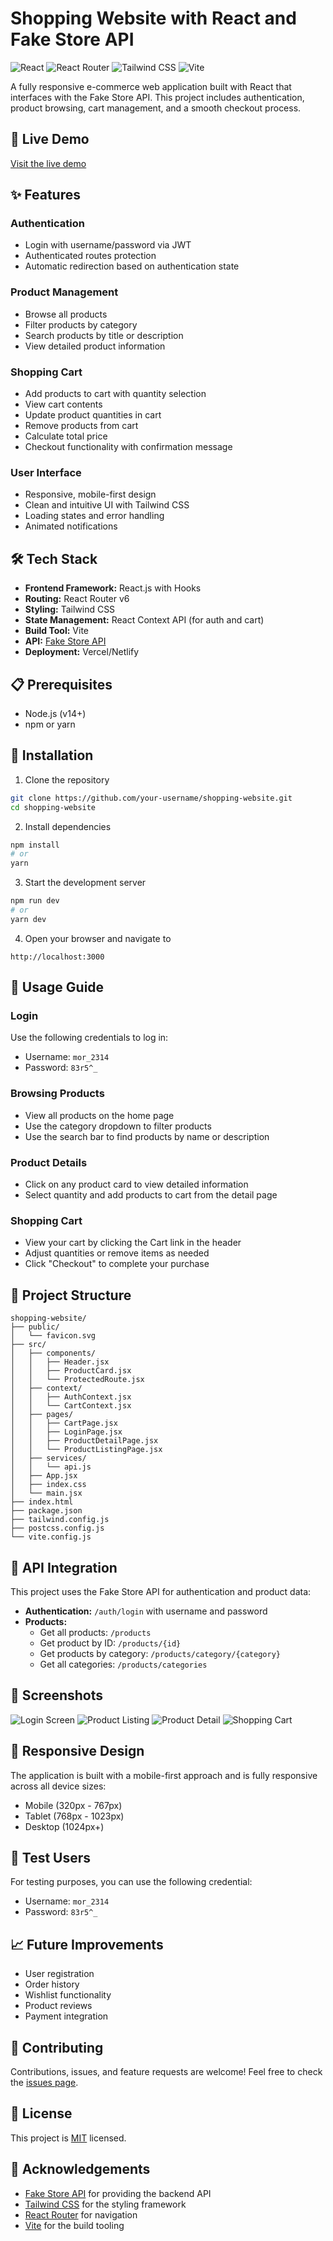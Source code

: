 # Shopping Website with React and Fake Store API

![React](https://img.shields.io/badge/React-18.2.0-blue)
![React Router](https://img.shields.io/badge/React%20Router-6.15.0-red)
![Tailwind CSS](https://img.shields.io/badge/Tailwind%20CSS-3.3.3-38bdf8)
![Vite](https://img.shields.io/badge/Vite-4.4.5-646CFF)

A fully responsive e-commerce web application built with React that interfaces with the Fake Store API. This project includes authentication, product browsing, cart management, and a smooth checkout process.

## 🚀 Live Demo

[Visit the live demo](https://your-deployment-url.vercel.app)

## ✨ Features

### Authentication
- Login with username/password via JWT
- Authenticated routes protection
- Automatic redirection based on authentication state

### Product Management
- Browse all products
- Filter products by category
- Search products by title or description
- View detailed product information

### Shopping Cart
- Add products to cart with quantity selection
- View cart contents
- Update product quantities in cart
- Remove products from cart
- Calculate total price
- Checkout functionality with confirmation message

### User Interface
- Responsive, mobile-first design
- Clean and intuitive UI with Tailwind CSS
- Loading states and error handling
- Animated notifications

## 🛠️ Tech Stack

- **Frontend Framework:** React.js with Hooks
- **Routing:** React Router v6
- **Styling:** Tailwind CSS
- **State Management:** React Context API (for auth and cart)
- **Build Tool:** Vite
- **API:** [Fake Store API](https://fakestoreapi.com/docs)
- **Deployment:** Vercel/Netlify

## 📋 Prerequisites

- Node.js (v14+)
- npm or yarn

## 🔧 Installation

1. Clone the repository
```bash
git clone https://github.com/your-username/shopping-website.git
cd shopping-website
```

2. Install dependencies
```bash
npm install
# or
yarn
```

3. Start the development server
```bash
npm run dev
# or
yarn dev
```

4. Open your browser and navigate to
```
http://localhost:3000
```

## 📝 Usage Guide

### Login

Use the following credentials to log in:
- Username: `mor_2314`
- Password: `83r5^_`

### Browsing Products

- View all products on the home page
- Use the category dropdown to filter products
- Use the search bar to find products by name or description

### Product Details

- Click on any product card to view detailed information
- Select quantity and add products to cart from the detail page

### Shopping Cart

- View your cart by clicking the Cart link in the header
- Adjust quantities or remove items as needed
- Click "Checkout" to complete your purchase

## 📂 Project Structure

```
shopping-website/
├── public/
│   └── favicon.svg
├── src/
│   ├── components/
│   │   ├── Header.jsx
│   │   ├── ProductCard.jsx
│   │   └── ProtectedRoute.jsx
│   ├── context/
│   │   ├── AuthContext.jsx
│   │   └── CartContext.jsx
│   ├── pages/
│   │   ├── CartPage.jsx
│   │   ├── LoginPage.jsx
│   │   ├── ProductDetailPage.jsx
│   │   └── ProductListingPage.jsx
│   ├── services/
│   │   └── api.js
│   ├── App.jsx
│   ├── index.css
│   └── main.jsx
├── index.html
├── package.json
├── tailwind.config.js
├── postcss.config.js
└── vite.config.js
```

## 🔑 API Integration

This project uses the Fake Store API for authentication and product data:

- **Authentication:** `/auth/login` with username and password
- **Products:** 
  - Get all products: `/products`
  - Get product by ID: `/products/{id}`
  - Get products by category: `/products/category/{category}`
  - Get all categories: `/products/categories`

## 🎨 Screenshots

![Login Screen](https://placeholder-for-login-screenshot.com)
![Product Listing](https://placeholder-for-product-listing-screenshot.com)
![Product Detail](https://placeholder-for-product-detail-screenshot.com)
![Shopping Cart](https://placeholder-for-cart-screenshot.com)

## 📱 Responsive Design

The application is built with a mobile-first approach and is fully responsive across all device sizes:

- Mobile (320px - 767px)
- Tablet (768px - 1023px)
- Desktop (1024px+)

## 🧪 Test Users

For testing purposes, you can use the following credential:
- Username: `mor_2314`
- Password: `83r5^_`

## 📈 Future Improvements

- User registration
- Order history
- Wishlist functionality
- Product reviews
- Payment integration

## 🤝 Contributing

Contributions, issues, and feature requests are welcome! Feel free to check the [issues page](https://github.com/your-username/shopping-website/issues).

## 📄 License

This project is [MIT](LICENSE) licensed.

## 🙏 Acknowledgements

- [Fake Store API](https://fakestoreapi.com) for providing the backend API
- [Tailwind CSS](https://tailwindcss.com) for the styling framework
- [React Router](https://reactrouter.com) for navigation
- [Vite](https://vitejs.dev) for the build tooling
